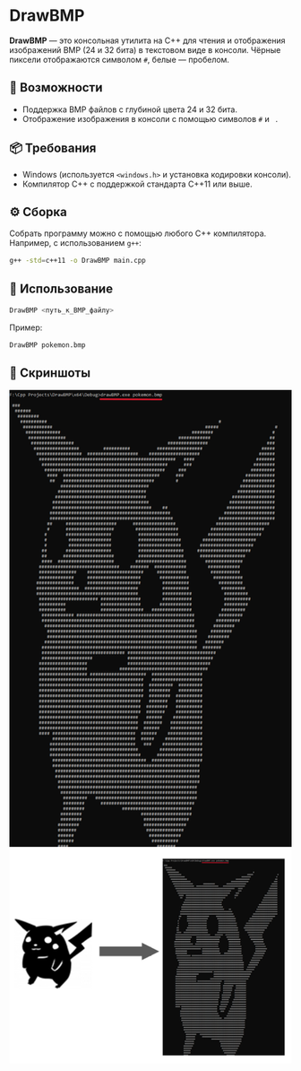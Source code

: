 # DrawBMP

**DrawBMP** — это консольная утилита на C++ для чтения и отображения изображений BMP (24 и 32 бита) в текстовом виде в консоли. Чёрные пиксели отображаются символом `#`, белые — пробелом.

## 🔧 Возможности

- Поддержка BMP файлов с глубиной цвета 24 и 32 бита.
- Отображение изображения в консоли с помощью символов `#` и ` `.

## 📦 Требования

- Windows (используется `<windows.h>` и установка кодировки консоли).
- Компилятор C++ с поддержкой стандарта C++11 или выше.

## ⚙️ Сборка

Собрать программу можно с помощью любого C++ компилятора. Например, с использованием `g++`:

```bash
g++ -std=c++11 -o DrawBMP main.cpp
```

## 🚀 Использование

```bash
DrawBMP <путь_к_BMP_файлу>
```
Пример:
```bash
DrawBMP pokemon.bmp
```

## 📸 Скриншоты

![picture1](Pictures/Screenshots/example.png)
![picture2](Pictures/Screenshots/example2.jpg)